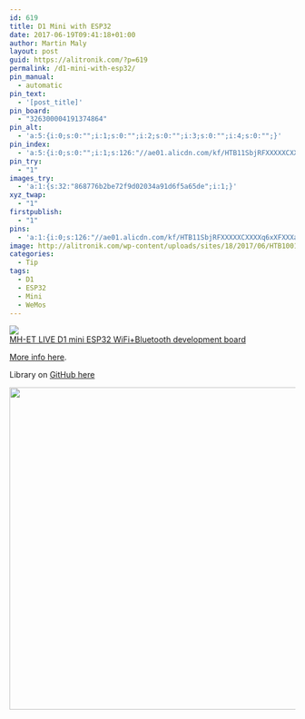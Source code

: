 ```yaml
---
id: 619
title: D1 Mini with ESP32
date: 2017-06-19T09:41:18+01:00
author: Martin Maly
layout: post
guid: https://alitronik.com/?p=619
permalink: /d1-mini-with-esp32/
pin_manual:
  - automatic
pin_text:
  - '[post_title]'
pin_board:
  - "326300004191374864"
pin_alt:
  - 'a:5:{i:0;s:0:"";i:1;s:0:"";i:2;s:0:"";i:3;s:0:"";i:4;s:0:"";}'
pin_index:
  - 'a:5:{i:0;s:0:"";i:1;s:126:"//ae01.alicdn.com/kf/HTB11SbjRFXXXXXCXXXXq6xXFXXXa/MH-ET-LIVE-font-b-D1-b-font-font-b-mini-b-font-font-b-ESP32.jpg_220x220.jpg";i:2;s:98:"http://alitronik.com/wp-content/uploads/sites/18/2017/06/HTB1001vRFXXXXauapXXq6xXFXXXW-300x300.jpg";i:3;s:98:"http://alitronik.com/wp-content/uploads/sites/18/2017/06/HTB1fxCSRFXXXXXBXVXXq6xXFXXXP-291x300.jpg";i:4;s:99:"http://alitronik.com/wp-content/uploads/sites/18/2017/06/HTB1fxCSRFXXXXXBXVXXq6xXFXXXP-992x1024.jpg";}'
pin_try:
  - "1"
images_try:
  - 'a:1:{s:32:"868776b2be72f9d02034a91d6f5a65de";i:1;}'
xyz_twap:
  - "1"
firstpublish:
  - "1"
pins:
  - 'a:1:{i:0;s:126:"//ae01.alicdn.com/kf/HTB11SbjRFXXXXXCXXXXq6xXFXXXa/MH-ET-LIVE-font-b-D1-b-font-font-b-mini-b-font-font-b-ESP32.jpg_220x220.jpg";}'
image: http://alitronik.com/wp-content/uploads/sites/18/2017/06/HTB1001vRFXXXXauapXXq6xXFXXXW.jpg
categories:
  - Tip
tags:
  - D1
  - ESP32
  - Mini
  - WeMos
---
```

<a href="http://s.click.aliexpress.com/e/UFAMvRJ" target="_parent"><img src="//ae01.alicdn.com/kf/HTB11SbjRFXXXXXCXXXXq6xXFXXXa/MH-ET-LIVE-font-b-D1-b-font-font-b-mini-b-font-font-b-ESP32.jpg_220x220.jpg" /><span style="display: block;">MH-ET LIVE D1 mini ESP32 WiFi+Bluetooth development board</span></a>

[More info here](http://mh.nodebb.com/topic/8/mh-et-live-minikit-for-esp32).

Library on [GitHub here](https://github.com/MHEtLive/ESP32-MINI-KIT/tree/master/Shield%20libraries)

<img loading="lazy" class="aligncenter wp-image-621 size-large" src="http://alitronik.com/wp-content/uploads/sites/18/2017/06/HTB1fxCSRFXXXXXBXVXXq6xXFXXXP-992x1024.jpg" alt="" width="550" height="568" srcset="https://alitronik.com/wp-content/uploads/sites/18/2017/06/HTB1fxCSRFXXXXXBXVXXq6xXFXXXP-992x1024.jpg 992w, https://alitronik.com/wp-content/uploads/sites/18/2017/06/HTB1fxCSRFXXXXXBXVXXq6xXFXXXP-291x300.jpg 291w, https://alitronik.com/wp-content/uploads/sites/18/2017/06/HTB1fxCSRFXXXXXBXVXXq6xXFXXXP-768x793.jpg 768w, https://alitronik.com/wp-content/uploads/sites/18/2017/06/HTB1fxCSRFXXXXXBXVXXq6xXFXXXP-351x362.jpg 351w, https://alitronik.com/wp-content/uploads/sites/18/2017/06/HTB1fxCSRFXXXXXBXVXXq6xXFXXXP-460x475.jpg 460w, https://alitronik.com/wp-content/uploads/sites/18/2017/06/HTB1fxCSRFXXXXXBXVXXq6xXFXXXP-45x45.jpg 45w, https://alitronik.com/wp-content/uploads/sites/18/2017/06/HTB1fxCSRFXXXXXBXVXXq6xXFXXXP.jpg 1831w" sizes="(max-width: 550px) 100vw, 550px" />